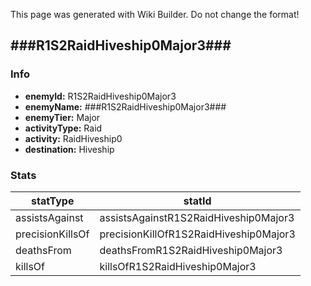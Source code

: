 <span class="wiki-builder">This page was generated with Wiki Builder. Do not change the format!</span>

## ###R1S2RaidHiveship0Major3###
### Info
* **enemyId:** R1S2RaidHiveship0Major3
* **enemyName:** ###R1S2RaidHiveship0Major3###
* **enemyTier:** Major
* **activityType:** Raid
* **activity:** RaidHiveship0
* **destination:** Hiveship

### Stats
statType | statId
-------- | ------
assistsAgainst | assistsAgainstR1S2RaidHiveship0Major3
precisionKillsOf | precisionKillOfR1S2RaidHiveship0Major3
deathsFrom | deathsFromR1S2RaidHiveship0Major3
killsOf | killsOfR1S2RaidHiveship0Major3

